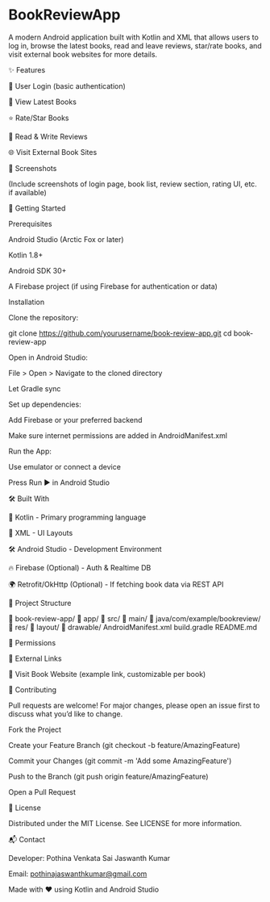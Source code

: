 # BookReviewApp

A modern Android application built with Kotlin and XML that allows users to log in, browse the latest books, read and leave reviews, star/rate books, and visit external book websites for more details.

✨ Features

🔐 User Login (basic authentication)

📖 View Latest Books

⭐ Rate/Star Books

📝 Read & Write Reviews

🌐 Visit External Book Sites

📱 Screenshots

(Include screenshots of login page, book list, review section, rating UI, etc. if available)

🚀 Getting Started

Prerequisites

Android Studio (Arctic Fox or later)

Kotlin 1.8+

Android SDK 30+

A Firebase project (if using Firebase for authentication or data)

Installation

Clone the repository:

git clone https://github.com/yourusername/book-review-app.git
cd book-review-app

Open in Android Studio:

File > Open > Navigate to the cloned directory

Let Gradle sync

Set up dependencies:

Add Firebase or your preferred backend

Make sure internet permissions are added in AndroidManifest.xml

Run the App:

Use emulator or connect a device

Press Run ▶️ in Android Studio

🛠️ Built With

🧠 Kotlin - Primary programming language

🎨 XML - UI Layouts

🛠️ Android Studio - Development Environment

🔥 Firebase (Optional) - Auth & Realtime DB

🌍 Retrofit/OkHttp (Optional) - If fetching book data via REST API

📂 Project Structure

📆 book-review-app/
📁 app/
📁 src/
📁 main/
📁 java/com/example/bookreview/
📁 res/
📁 layout/
📁 drawable/
AndroidManifest.xml
build.gradle
README.md

🔐 Permissions

<uses-permission android:name="android.permission.INTERNET" />

🔗 External Links

📘 Visit Book Website (example link, customizable per book)

🤝 Contributing

Pull requests are welcome! For major changes, please open an issue first to discuss what you’d like to change.

Fork the Project

Create your Feature Branch (git checkout -b feature/AmazingFeature)

Commit your Changes (git commit -m 'Add some AmazingFeature')

Push to the Branch (git push origin feature/AmazingFeature)

Open a Pull Request

📃 License

Distributed under the MIT License. See LICENSE for more information.

📬 Contact

Developer: Pothina Venkata Sai Jaswanth Kumar

Email: pothinajaswanthkumar@gmail.com

Made with ❤️ using Kotlin and Android Studio
